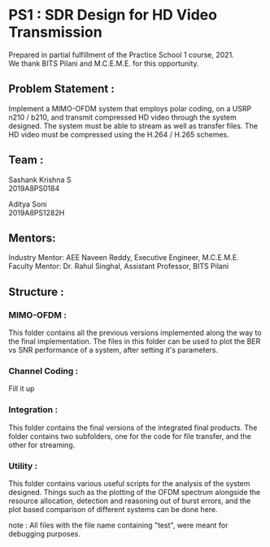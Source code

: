 # PS1 : SDR Design for HD Video Transmission

Prepared in partial fulfillment of the Practice School 1 course, 2021. <br />
We thank BITS Pilani and M.C.E.M.E. for this opportunity. <br />

## Problem Statement : 
Implement a MIMO-OFDM system that employs polar coding, on a USRP n210 / b210, and transmit compressed HD video through the system designed. The system must be able to stream as well as transfer files. The HD video must be compressed using the H.264 / H.265 schemes. 

## Team : 
Sashank Krishna S <br />
2019A8PS0184

Aditya Soni <br />
2019A8PS1282H

## Mentors: 
Industry Mentor:  AEE Naveen Reddy, Executive Engineer, M.C.E.M.E. <br />
Faculty Mentor:   Dr. Rahul Singhal, Assistant Professor, BITS Pilani <br />

## Structure : 
### MIMO-OFDM : 
This folder contains all the previous versions implemented along the way to the final implementation. The files in this folder can be used to plot the BER vs SNR performance of a system, after setting it's parameters. 

### Channel Coding : 
Fill it up 

### Integration :
This folder contains the final versions of the integrated final products. The folder contains two subfolders, one for the code for file transfer, and the other for streaming. 

### Utility : 
This folder contains various useful scripts for the analysis of the system designed. Things such as the plotting of the OFDM spectrum alongside the resource allocation, detection and reasoning out of burst errors, and the plot based comparison of different systems can be done here. 


note : All files with the file name containing "test", were meant for debugging purposes. 